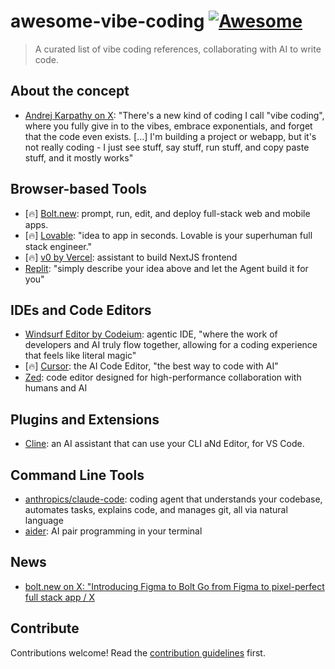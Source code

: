 # awesome-vibe-coding [![Awesome](https://awesome.re/badge.svg)](https://awesome.re)

> A curated list of vibe coding references, collaborating with AI to write code.

## About the concept

* [Andrej Karpathy on X](https://x.com/karpathy/status/1886192184808149383): "There's a new kind of coding I call "vibe coding", where you fully give in to the vibes, embrace exponentials, and forget that the code even exists. [...] I'm building a project or webapp, but it's not really coding - I just see stuff, say stuff, run stuff, and copy paste stuff, and it mostly works"

## Browser-based Tools

* [🔥] [Bolt.new](https://bolt.new/): prompt, run, edit, and deploy full-stack web and mobile apps.
* [🔥] [Lovable](https://lovable.dev/): "idea to app in seconds. Lovable is your superhuman full stack engineer."
* [🔥] [v0 by Vercel](https://v0.dev/chat): assistant to build NextJS frontend
* [Replit](https://replit.com/): "simply describe your idea above and let the Agent build it for you"

## IDEs and Code Editors

* [Windsurf Editor by Codeium](https://codeium.com/windsurf): agentic IDE, "where the work of developers and AI truly flow together, allowing for a coding experience that feels like literal magic"
* [🔥] [Cursor](https://www.cursor.com/): the AI Code Editor, "the best way to code with AI"
* [Zed](https://zed.dev/): code editor designed for high-performance collaboration with humans and AI

## Plugins and Extensions

* [Cline](https://cline.bot/): an AI assistant that can use your CLI aNd Editor, for VS Code.

## Command Line Tools

* [anthropics/claude-code](https://github.com/anthropics/claude-code): coding agent that understands your codebase, automates tasks, explains code, and manages git, all via natural language
* [aider](https://aider.chat/): AI pair programming in your terminal

## News
* [bolt.new on X: "Introducing Figma to Bolt Go from Figma to pixel-perfect full stack app / X](https://x.com/boltdotnew/status/1900197121829331158)

## Contribute

Contributions welcome! Read the [contribution guidelines](CONTRIBUTING.md) first.
